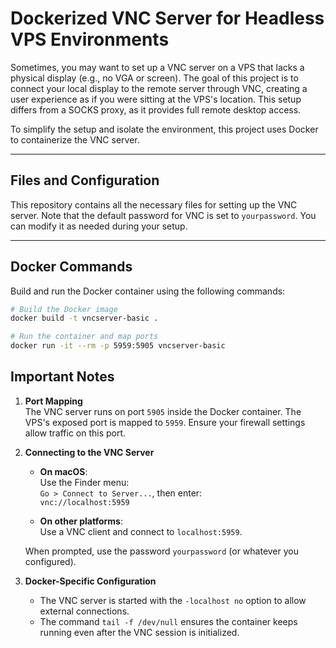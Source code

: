 # Dockerized VNC Server for Headless VPS Environments

Sometimes, you may want to set up a VNC server on a VPS that lacks a physical display (e.g., no VGA or screen). The goal of this project is to connect your local display to the remote server through VNC, creating a user experience as if you were sitting at the VPS's location. This setup differs from a SOCKS proxy, as it provides full remote desktop access.

To simplify the setup and isolate the environment, this project uses Docker to containerize the VNC server.

---

## Files and Configuration

This repository contains all the necessary files for setting up the VNC server. Note that the default password for VNC is set to `yourpassword`. You can modify it as needed during your setup.

---

## Docker Commands

Build and run the Docker container using the following commands:

```bash
# Build the Docker image
docker build -t vncserver-basic .

# Run the container and map ports
docker run -it --rm -p 5959:5905 vncserver-basic
```

## Important Notes
1. **Port Mapping**  
   The VNC server runs on port `5905` inside the Docker container. The VPS's exposed port is mapped to `5959`. Ensure your firewall settings allow traffic on this port.

2. **Connecting to the VNC Server**  
   - **On macOS**:  
     Use the Finder menu:  
     `Go > Connect to Server...`, then enter:  
     `vnc://localhost:5959`

   - **On other platforms**:  
     Use a VNC client and connect to `localhost:5959`.

   When prompted, use the password `yourpassword` (or whatever you configured).

3. **Docker-Specific Configuration**  
   - The VNC server is started with the `-localhost no` option to allow external connections.  
   - The command `tail -f /dev/null` ensures the container keeps running even after the VNC session is initialized.

